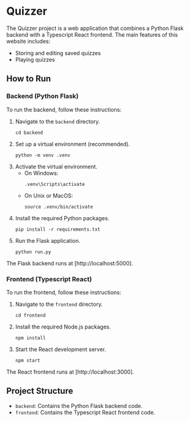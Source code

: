 # Quizzer

The Quizzer project is a web application that combines a Python Flask backend with a Typescript React frontend.
The main features of this website includes:
  - Storing and editing saved quizzes
  - Playing quizzes

## How to Run

### Backend (Python Flask)

To run the backend, follow these instructions:

1. Navigate to the `backend` directory.
    ```
    cd backend
    ```
2. Set up a virtual environment (recommended).
    ```
    python -m venv .venv
    ```
3. Activate the virtual environment.
    - On Windows:
        ```
        .venv\Scripts\activate
        ```
    - On Unix or MacOS:
        ```
        source .venv/bin/activate
        ```
4. Install the required Python packages.
    ```
    pip install -r requirements.txt
    ```
5. Run the Flask application.
    ```
    python run.py
    ```

The Flask backend runs at [http://localhost:5000].

### Frontend (Typescript React)

To run the frontend, follow these instructions:

1. Navigate to the `frontend` directory.
    ```
    cd frontend
    ```
2. Install the required Node.js packages.
    ```
    npm install
    ```
3. Start the React development server.
    ```
    npm start
    ```

The React frontend runs at [http://localhost:3000].

## Project Structure
- `backend`: Contains the Python Flask backend code.
- `frontend`: Contains the Typescript React frontend code.

